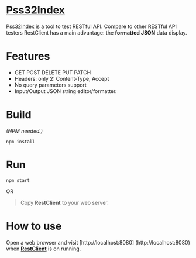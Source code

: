 # [Pss32Index](https://github.com/minichen2000/Pss32Index)
[Pss32Index](https://github.com/minichen2000/Pss32Index) is a tool to test RESTful API. Compare to other RESTful API testers RestClient has a main advantage: the **formatted JSON** data display.

# Features
- GET POST DELETE PUT PATCH
- Headers: only 2: Content-Type, Accept 
- No query parameters support
- Input/Output JSON string editor/formatter.

# Build
*(NPM needed.)*
```
npm install
```
 
# Run
```
npm start
```
OR
> Copy **RestClient** to your web server.

# How to use
Open a web browser and visit [http://localhost:8080] (http://localhost:8080) when **[RestClient](https://github.com/minichen2000/RestClient)** is on running.
